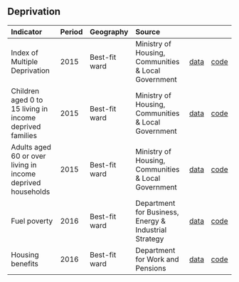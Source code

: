 ## Deprivation

| Indicator     | Period        | Geography       | Source      | &nbsp;        | &nbsp;         |
|:------------- |:------------- |:------------- |:------------- |:------------- | :------------- |
| Index of Multiple Deprivation | 2015 | Best-fit ward | Ministry of Housing, Communities & Local Government | [data](data/index_of_multiple_deprivation.csv) | [code](code/index_of_multiple_deprivation.R) |
| Children aged 0 to 15 living in income deprived families | 2015 | Best-fit ward | Ministry of Housing, Communities & Local Government | [data](data/child_poverty.csv) | [code](code/child_poverty.R) |
| Adults aged 60 or over living in income deprived households | 2015 | Best-fit ward | Ministry of Housing, Communities & Local Government | [data](data/older_people_in_deprivation.csv) | [code](code/older_people_in_deprivation.R) |
| Fuel poverty | 2016 | Best-fit ward | Department for Business, Energy & Industrial Strategy | [data](data/fuel_poverty.csv) | [code](code/fuel_poverty.R) |
| Housing benefits | 2016 | Best-fit ward | Department for Work and Pensions | [data](data/housing_benefits.csv) | [code](code/housing_benefits.R) |
